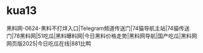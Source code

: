 # kua13
黑料网-0624-黑料不打烊入口|Telegram频道传送门|74猫导航主站|74猫传送门|78黑料网|51吃瓜|黑料曝料网|今日黑料价格走势|黑料网导航|国产吃瓜|黑料网网页版2025|今日吃瓜在线|881比鸭

